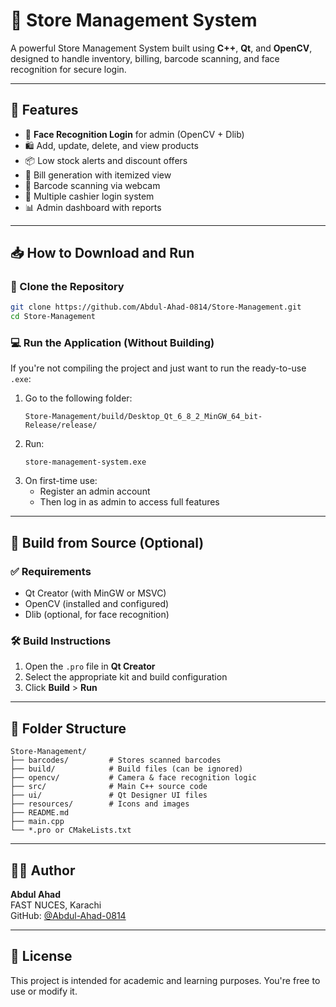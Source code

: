 # 🛒 Store Management System

A powerful Store Management System built using **C++**, **Qt**, and **OpenCV**, designed to handle inventory, billing, barcode scanning, and face recognition for secure login.

---

## 🚀 Features

- 🔐 **Face Recognition Login** for admin (OpenCV + Dlib)
- 🛍️ Add, update, delete, and view products
- 📦 Low stock alerts and discount offers
- 🧾 Bill generation with itemized view
- 📸 Barcode scanning via webcam
- 👥 Multiple cashier login system
- 📊 Admin dashboard with reports

---

## 📥 How to Download and Run

### 📁 Clone the Repository
```bash
git clone https://github.com/Abdul-Ahad-0814/Store-Management.git
cd Store-Management
```

### 💻 Run the Application (Without Building)

If you're not compiling the project and just want to run the ready-to-use `.exe`:

1. Go to the following folder:
   ```
   Store-Management/build/Desktop_Qt_6_8_2_MinGW_64_bit-Release/release/
   ```
2. Run:
   ```
   store-management-system.exe
   ```
3. On first-time use:
   - Register an admin account
   - Then log in as admin to access full features

---

## 🧱 Build from Source (Optional)

### ✅ Requirements

- Qt Creator (with MinGW or MSVC)
- OpenCV (installed and configured)
- Dlib (optional, for face recognition)

### 🛠️ Build Instructions

1. Open the `.pro` file in **Qt Creator**
2. Select the appropriate kit and build configuration
3. Click **Build** > **Run**

---

## 📁 Folder Structure

```
Store-Management/
├── barcodes/         # Stores scanned barcodes
├── build/            # Build files (can be ignored)
├── opencv/           # Camera & face recognition logic
├── src/              # Main C++ source code
├── ui/               # Qt Designer UI files
├── resources/        # Icons and images
├── README.md
├── main.cpp
└── *.pro or CMakeLists.txt
```

---

## 🙋‍♂️ Author

**Abdul Ahad**  
FAST NUCES, Karachi  
GitHub: [@Abdul-Ahad-0814](https://github.com/Abdul-Ahad-0814)

---

## 📜 License

This project is intended for academic and learning purposes. You're free to use or modify it.
